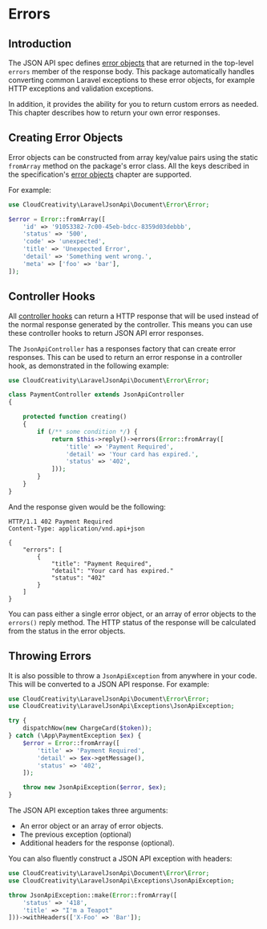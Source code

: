 # Errors

## Introduction

The JSON API spec defines [error objects](http://jsonapi.org/format/#errors) that are returned
in the top-level `errors` member of the response body. This package automatically handles converting
common Laravel exceptions to these error objects, for example HTTP exceptions and validation exceptions.

In addition, it provides the ability for you to return custom errors as needed. This chapter describes
how to return your own error responses.

## Creating Error Objects

Error objects can be constructed from array key/value pairs using the static `fromArray` method on
the package's error class. All the keys described in the specification's
[error objects](http://jsonapi.org/format/#error-objects) chapter are supported.

For example:

```php
use CloudCreativity\LaravelJsonApi\Document\Error\Error;

$error = Error::fromArray([
    'id' => '91053382-7c00-45eb-bdcc-8359d03debbb',
    'status' => '500',
    'code' => 'unexpected',
    'title' => 'Unexpected Error',
    'detail' => 'Something went wrong.',
    'meta' => ['foo' => 'bar'],
]);
```

## Controller Hooks

All [controller hooks](../basics/controllers.md) can return a HTTP response that will be used instead
of the normal response generated by the controller. This means you can use these controller hooks
to return JSON API error responses.

The `JsonApiController` has a responses factory that can create error responses. This can be used
to return an error response in a controller hook, as demonstrated in the following example:

```php
use CloudCreativity\LaravelJsonApi\Document\Error\Error;

class PaymentController extends JsonApiController
{

    protected function creating()
    {
        if (/** some condition */) {
            return $this->reply()->errors(Error::fromArray([
                'title' => 'Payment Required',
                'detail' => 'Your card has expired.',
                'status' => '402',
            ]));
        }
    }
}
```

And the response given would be the following:

```http
HTTP/1.1 402 Payment Required
Content-Type: application/vnd.api+json

{
    "errors": [
        {
            "title": "Payment Required",
            "detail": "Your card has expired."
            "status": "402"
        }
    ]
}
```

You can pass either a single error object, or an array of error objects to the `errors()` reply method.
The HTTP status of the response will be calculated from the status in the error objects.

## Throwing Errors

It is also possible to throw a `JsonApiException` from anywhere in your code. This will be converted
to a JSON API response. For example:

```php
use CloudCreativity\LaravelJsonApi\Document\Error\Error;
use CloudCreativity\LaravelJsonApi\Exceptions\JsonApiException;

try {
    dispatchNow(new ChargeCard($token));
} catch (\App\PaymentException $ex) {
    $error = Error::fromArray([
        'title' => 'Payment Required',
        'detail' => $ex->getMessage(),
        'status' => '402',
    ]);

    throw new JsonApiException($error, $ex);
}
```

The JSON API exception takes three arguments:

- An error object or an array of error objects.
- The previous exception (optional)
- Additional headers for the response (optional).

You can also fluently construct a JSON API exception with headers:

```php
use CloudCreativity\LaravelJsonApi\Document\Error\Error;
use CloudCreativity\LaravelJsonApi\Exceptions\JsonApiException;

throw JsonApiException::make(Error::fromArray([
    'status' => '418',
    'title' => "I'm a Teapot"
]))->withHeaders(['X-Foo' => 'Bar']);
```
